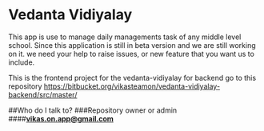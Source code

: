 # **Vedanta Vidiyalay**

This app is use to manage daily managements task of any middle level school. Since this application is still in beta version and we are still working on it. we need your help to raise issues, or new feature that you want us to include.

This is the frontend project for the vedanta-vidiyalay for backend go to this repository https://bitbucket.org/vikasteamon/vedanta-vidiyalay-backend/src/master/

##Who do I talk to?
###Repository owner or admin
####**vikas.on.app@gmail.com**